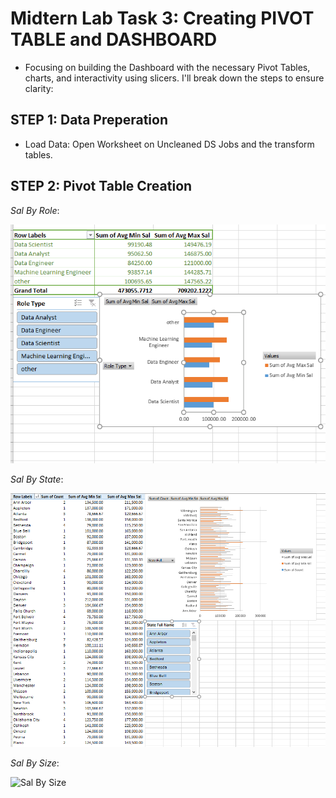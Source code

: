 # Midtern Lab Task 3: Creating PIVOT TABLE and DASHBOARD
- Focusing on building the Dashboard with the necessary Pivot Tables, charts, and interactivity using slicers. I'll break down the steps to ensure clarity:

## STEP 1: Data Preperation
- Load Data: Open Worksheet on Uncleaned DS Jobs and the transform tables.

## STEP 2: Pivot Table Creation
  *Sal By Role*:

  ![Sal By Role](https://github.com/silerio06/EDM-Portfolio-Dave/blob/main/Midterm%20Task%203/Images/role_pivot.png)

*Sal By State*:

![Sal by State](https://github.com/silerio06/EDM-Portfolio-Dave/blob/main/Midterm%20Task%203/Images/pivot_state.png)

*Sal By Size*:

![Sal By Size]()
